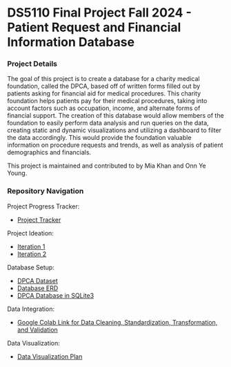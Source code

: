 DS5110 Final Project Fall 2024 - Patient Request and Financial Information Database
===========

### Project Details
The goal of this project is to create a database for a charity medical foundation, called the DPCA, based off of written forms filled out by patients asking for financial aid for medical procedures. This charity foundation helps patients pay for their medical procedures, taking into account factors such as occupation, income, and alternate forms of financial support. The creation of this database would allow members of the foundation to easily perform data analysis and run queries on the data, creating static and dynamic visualizations and utilizing a dashboard to filter the data accordingly. This would provide the foundation valuable information on procedure requests and trends, as well as analysis of patient demographics and financials.

This project is maintained and contributed to by Mia Khan and Onn Ye Young.

### Repository Navigation
Project Progress Tracker:
* [Project Tracker](docs/DS_5110_Final_Project_Progress_Tracker)

Project Ideation:
* [Iteration 1](docs/DS5110_Final_Project_Iteration_1.pdf)
* [Iteration 2](docs/DS_5110_Iteration_2.pdf)

Database Setup:
* [DPCA Dataset](docs/DS_5110_DPCA_Data.xlsxx)
* [Database ERD](docs/DS_5110_Final_Project_ERD.pdf)
* [DPCA Database in SQLite3](docs/DPCA.db)

Data Integration:
* [Google Colab Link for Data Cleaning, Standardization, Transformation, and Validation](docs/DS_5110_Colab_Link_for_Data_Integration)

Data Visualization:
* [Data Visualization Plan](docs/DS_5110_Data_Visualization_Plan.pdf)
